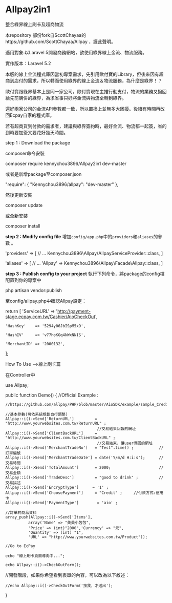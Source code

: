 # Allpay2in1

整合綠界線上刷卡及超商物流

本repository 部份fork自ScottChayaa的https://github.com/ScottChayaa/Allpay ，謹此聲明。

適用對象:以Laravel 5開發商務網站，欲使用綠界線上金流、物流服務。

實作版本：Laravel 5.2

本版的線上金流程式庫因當初專案需求，先引用歐付寶的Library，但後來因有超商到店付的需求，所以轉而使用綠界的線上金流＆物流服務，為什麼是綠界！？

歐付寶跟綠界基本上是同一家公司，歐付寶現在主推行動支付，物流的業務又撥回給先前購併的綠界，為求省事只好將金流與物流全轉到綠界。

還好兩家公司的金流API參數都一致，所以置換上並無多大困擾。後續有時間再改回Ecpay自家的程式庫。

若有超商貨到付款的需求者，建議與綠界簽約時，最好金流、物流都一起簽，省的到時要加簽又要花好幾天時間。

step 1 : Download the package

composer命令安裝	

composer require kennychou3896/Allpay2in1 dev-master

或者是新增package至composer.json

"require": {
  "Kennychou3896/allpay": "dev-master"
},

然後更新安裝

composer update

或全新安裝

composer install


**step 2 : Modify config file**
增加`config/app.php`中的`providers`和`aliases`的參數 。

'providers' => [ // ... Kennychou3896\Allpay\AllpayServiceProvider::class, ]

'aliases' => [ // ... 'Allpay' => Kennychou3896\Allpay\Facade\Allpay::class, ]


**step 3 : Publish config to your project**
執行下列命令，將package的config檔配置到你的專案中

php artisan vendor:publish

至config/allpay.php中確認Allpay設定：

return [
    'ServiceURL' => 'http://payment-stage.ecpay.com.tw/Cashier/AioCheckOut',
    
    'HashKey'    => '5294y06JbISpM5x9',
    
    'HashIV'     => 'v77hoKGq4kWxNNIS',
    
    'MerchantID' => '2000132',
    
];


How To Use -->線上刷卡篇

在Controller中

use Allpay;

public function Demo()
{
    //Official Example : 
    
    //https://github.com/allpay/PHP/blob/master/AioSDK/example/sample_Credit_CreateOrder.php
    
    //基本參數(可依系統規劃自行調整)
    Allpay::i()->Send['ReturnURL']         = "http://www.yourwebsites.com.tw/ReturnURL" ; 
                                            //交易結果回報的網址
    Allpay::i()->Send['ClientBackURL']     = "http://www.yourwebsites.com.tw/ClientBackURL" ; 
                                            //交易結束，讓user導回的網址
    Allpay::i()->Send['MerchantTradeNo']   = "Test".time() ;           //訂單編號
    Allpay::i()->Send['MerchantTradeDate'] = date('Y/m/d H:i:s');      //交易時間
    Allpay::i()->Send['TotalAmount']       = 2000;                     //交易金額
    Allpay::i()->Send['TradeDesc']         = "good to drink" ;         //交易描述
    Allpay::i()->Send['EncryptType']      = '1' ;  
    Allpay::i()->Send['ChoosePayment']     = "Credit" ;     //付款方式:信用卡
    Allpay::i()->Send['PaymentType']        = 'aio' ;

    //訂單的商品資料
    array_push(Allpay::i()->Send['Items'], 
              array('Name' => "美美小包包", 
              'Price' => (int)"2000",'Currency' => "元", 
              'Quantity' => (int) "1", 
              'URL' => "http://www.yourwebsites.com.tw/Product"));

    //Go to EcPay
    
    echo "線上刷卡頁面導向中...";
    
    echo Allpay::i()->CheckOutForm();
    
   //開發階段，如果你希望看到表單的內容，可以改為以下敘述：
   
    //echo Allpay::i()->CheckOutForm('按我，才送出');
    
}
